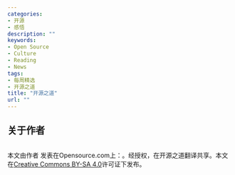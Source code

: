 ```yaml
---
categories:
- 开源
- 感悟
description: ""
keywords:
- Open Source
- Culture
- Reading
- News
tags:
- 每周精选
- 开源之道
title: "开源之道"
url: ""
---
```


## 关于作者
![]()


本文由作者[]()  发表在Opensource.com上：[]()。经授权，在开源之道翻译共享。本文在[Creative Commons BY-SA 4.0](http://creativecommons.org/licenses/by-sa/4.0/)许可证下发布。
